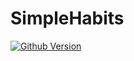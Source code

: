 # SimpleHabits

[![Github Version](https://badge.fury.io/gh/renpen%2FSimpleHabits.svg)](https://badge.fury.io/gh/renpen%2FSimpleHabits)
